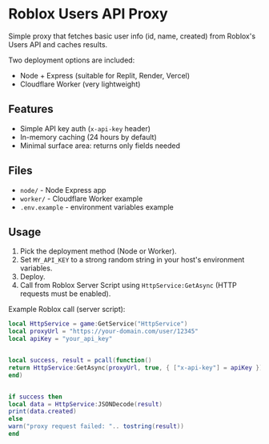 # Roblox Users API Proxy


Simple proxy that fetches basic user info (id, name, created) from Roblox's Users API and caches results.


Two deployment options are included:
- Node + Express (suitable for Replit, Render, Vercel)
- Cloudflare Worker (very lightweight)


## Features
- Simple API key auth (`x-api-key` header)
- In-memory caching (24 hours by default)
- Minimal surface area: returns only fields needed


## Files
- `node/` - Node Express app
- `worker/` - Cloudflare Worker example
- `.env.example` - environment variables example


## Usage
1. Pick the deployment method (Node or Worker).
2. Set `MY_API_KEY` to a strong random string in your host's environment variables.
3. Deploy.
4. Call from Roblox Server Script using `HttpService:GetAsync` (HTTP requests must be enabled).


Example Roblox call (server script):


```lua
local HttpService = game:GetService("HttpService")
local proxyUrl = "https://your-domain.com/user/12345"
local apiKey = "your_api_key"


local success, result = pcall(function()
return HttpService:GetAsync(proxyUrl, true, { ["x-api-key"] = apiKey })
end)


if success then
local data = HttpService:JSONDecode(result)
print(data.created)
else
warn("proxy request failed: ".. tostring(result))
end

